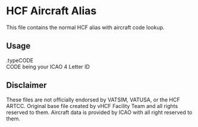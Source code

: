 # HCF Aircraft Alias
This file contains the normal HCF alias with aircraft code lookup.

## Usage
.typeCODE  
CODE being your ICAO 4 Letter ID

## Disclaimer
These files are not officially endorsed by VATSIM, VATUSA, or the HCF ARTCC. Original base file created by vHCF Facility Team and all rights reserved to them. Aircraft data is provided by ICAO with all right reserved to them.
